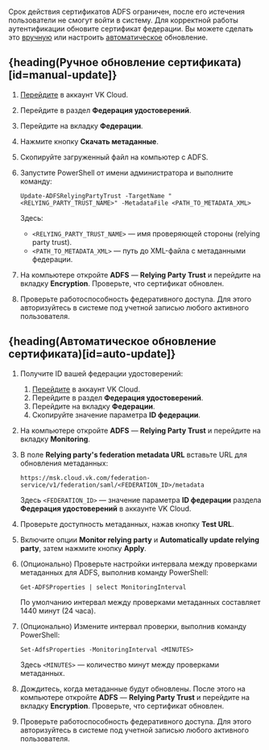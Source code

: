 Срок действия сертификатов ADFS ограничен, после его истечения пользователи не смогут войти в систему. Для корректной работы аутентификации обновите сертификат федерации. Вы можете сделать это [вручную](#manual-update) или настроить [автоматическое](#auto-update) обновление.

## {heading(Ручное обновление сертификата)[id=manual-update]}

1. [Перейдите](https://cloud.vk.com/account) в аккаунт VK Cloud.
1. Перейдите в раздел **Федерация удостоверений**.
1. Перейдите на вкладку **Федерации**.
1. Нажмите кнопку **Скачать метаданные**.
1. Скопируйте загруженный файл на компьютер с ADFS.
1. Запустите PowerShell от имени администратора и выполните команду:

   ```console
   Update-ADFSRelyingPartyTrust -TargetName "<RELYING_PARTY_TRUST_NAME>" -MetadataFile <PATH_TO_METADATA_XML>
   ```
   
   Здесь:

      - `<RELYING_PARTY_TRUST_NAME>` — имя проверяющей стороны (relying party trust).
      - `<PATH_TO_METADATA_XML>` — путь до XML-файла с метаданными федерации.
   
1. На компьютере откройте **ADFS** — **Relying Party Trust** и перейдите на вкладку **Encryption**. Проверьте, что сертификат обновлен.
1. Проверьте работоспособность федеративного доступа. Для этого авторизуйтесь в системе под учетной записью любого активного пользователя.

## {heading(Автоматическое обновление сертификата)[id=auto-update]}

1. Получите ID вашей федерации удостоверений:

   1. [Перейдите](https://cloud.vk.com/account) в аккаунт VK Cloud.
   1. Перейдите в раздел **Федерация удостоверений**.
   1. Перейдите на вкладку **Федерации**.
   1. Скопируйте значение параметра **ID федерации**.

1. На компьютере откройте **ADFS** — **Relying Party Trust** и перейдите на вкладку **Monitoring**.
1. В поле **Relying party's federation metadata URL** вставьте URL для обновления метаданных: 

    ```text
   https://msk.cloud.vk.com/federation-service/v1/federation/saml/<FEDERATION_ID>/metadata
   ```
   
   Здесь `<FEDERATION_ID>` — значение параметра **ID федерации** раздела **Федерация удостоверений** в аккаунте VK Cloud.

1. Проверьте доступность метаданных, нажав кнопку **Test URL**. 
1. Включите опции **Monitor relying party** и **Automatically update relying party**, затем нажмите кнопку **Apply**.
1. (Опционально) Проверьте настройки интервала между проверками метаданных для ADFS, выполнив команду PowerShell:

   ```console
   Get-ADFSProperties | select MonitoringInterval
   ```

   По умолчанию интервал между проверками метаданных составляет 1440 минут (24 часа).

1. (Опционально) Измените интервал проверки, выполнив команду PowerShell:

   ```console
   Set-AdfsProperties -MonitoringInterval <MINUTES>
   ```
   
   Здесь `<MINUTES>` — количество минут между проверками метаданных.

1. Дождитесь, когда метаданные будут обновлены. После этого на компьютере откройте **ADFS** — **Relying Party Trust** и перейдите на вкладку **Encryption**. Проверьте, что сертификат обновлен.
1. Проверьте работоспособность федеративного доступа. Для этого авторизуйтесь в системе под учетной записью любого активного пользователя.